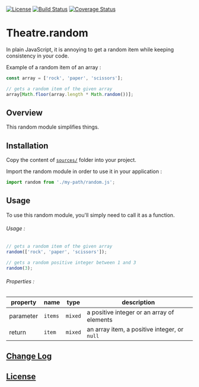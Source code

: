 [![License](https://img.shields.io/badge/license-MIT-blue.svg)](./LICENSE)
[![Build Status](https://travis-ci.org/deformhead/Theatre.random.svg?branch=master)](https://travis-ci.org/deformhead/Theatre.random)
[![Coverage Status](https://coveralls.io/repos/github/deformhead/Theatre.random/badge.svg?branch=master)](https://coveralls.io/github/deformhead/Theatre.random?branch=master)

# Theatre.random

In plain JavaScript, it is annoying to get a random item while keeping consistency in your code.

Example of a random item of an array :

```javascript
const array = ['rock', 'paper', 'scissors'];

// gets a random item of the given array
array[Math.floor(array.length * Math.random())];
```

## Overview

This random module simplifies things.

## Installation

Copy the content of [`sources/`](./sources) folder into your project.

Import the random module in order to use it in your application :

```javascript
import random from './my-path/random.js';
```

## Usage

To use this random module, you'll simply need to call it as a function.

###### Usage :

```javascript
// gets a random item of the given array
random(['rock', 'paper', 'scissors']);

// gets a random positive integer between 1 and 3
random(3);
```

###### Properties :

| property  | name   | type    | description                                  |
| --------- | ------ | ------- | -------------------------------------------- |
| parameter | `items`| `mixed` | a positive integer or an array of elements   |
| return    | `item` | `mixed` | an array item, a positive integer, or `null` |

## [Change Log](./CHANGELOG.md)

## [License](./LICENSE)
